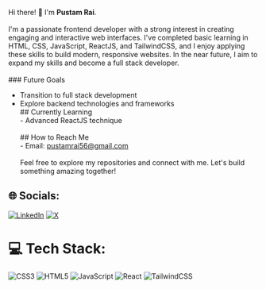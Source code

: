 
Hi there! 👋 I'm <b>Pustam Rai</b>.<br><br>I'm a passionate frontend developer with a strong interest in creating engaging and interactive web interfaces. I've completed basic learning in HTML, CSS, JavaScript, ReactJS, and TailwindCSS, and I enjoy applying these skills to build modern, responsive websites. In the near future, I aim to expand my skills and become a full stack developer.<br><br> ### Future Goals
- Transition to full stack development
- Explore backend technologies and frameworks <br>## Currently Learning<br>- Advanced ReactJS technique<br><br>## How to Reach Me<br>- Email: pustamrai56@gmail.com<br><br>Feel free to explore my repositories and connect with me. Let's build something amazing together!


## 🌐 Socials:
[![LinkedIn](https://img.shields.io/badge/LinkedIn-%230077B5.svg?logo=linkedin&logoColor=white)](https://www.linkedin.com/in/pustamrai/) [![X](https://img.shields.io/badge/X-black.svg?logo=X&logoColor=white)](https://x.com/RaiPustam) 

# 💻 Tech Stack:
![CSS3](https://img.shields.io/badge/css3-%231572B6.svg?style=flat&logo=css3&logoColor=white) ![HTML5](https://img.shields.io/badge/html5-%23E34F26.svg?style=flat&logo=html5&logoColor=white) ![JavaScript](https://img.shields.io/badge/javascript-%23323330.svg?style=flat&logo=javascript&logoColor=%23F7DF1E) ![React](https://img.shields.io/badge/react-%2320232a.svg?style=flat&logo=react&logoColor=%2361DAFB) ![TailwindCSS](https://img.shields.io/badge/tailwindcss-%2338B2AC.svg?style=flat&logo=tailwind-css&logoColor=white)



<!-- Proudly created with GPRM ( https://gprm.itsvg.in ) -->
